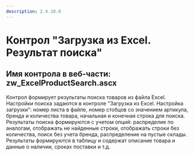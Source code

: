 ```yaml
---
description: 2.4.10.0
---
```


# Контрол "Загрузка из Excel. Результат поиска"

## Имя контрола в веб-части: zw\_ExcelProductSearch.ascx

Контрол формирует результаты поиска товаров из файла Excel. Настройки поиска задаются в контроле "Загрузка из Excel. Настройка загрузки": номер листа в файле, номер стобцов со значением артикула, бренда и количества товара, начальная и конечная строка для поиска. Результаты поиска формируются с учетом опций: распределие по аналогам, отображать не найденные строки, отображать строки без количества, поиск без учета бренда, распределение на пустые склады. Результаты формируются в таблицу и содержат описание товара и данные о наличии, сроках поставки и т.д.

